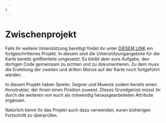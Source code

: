 ```yaml
---
#
---
```


# Zwischenprojekt

Falls ihr weitere Unterstützung benötigt findet ihr unter [DIESEM LINK](DungeonCrawlerV2.zip) ein fortgeschrittenes Projekt. In diesem sind die Unterstützungangebote für die Karte bereits größtenteils umgesetzt. Es bleibt aber eure Aufgabe, den dortigen Code gemeinsam zu sichten und zu dokumentieren. Zu dem muss die Erstellung der zweiten und dritten Münze auf der Karte noch fortgeführt werden.

In diesem Projekt haben Spieler, Gegner und Muenze zudem bereits einen Konstruktor, der ihnen einen Position zuweist. Dieses Grundgerüst müsst ihr durch die weiteren von euch als notwendig herausgearbeiteten Attribute ergänzen.

Natürlich könnt ihr das Projekt auch dazu verwenden, euren bisherigen Fortschritt zu überprüfen.
